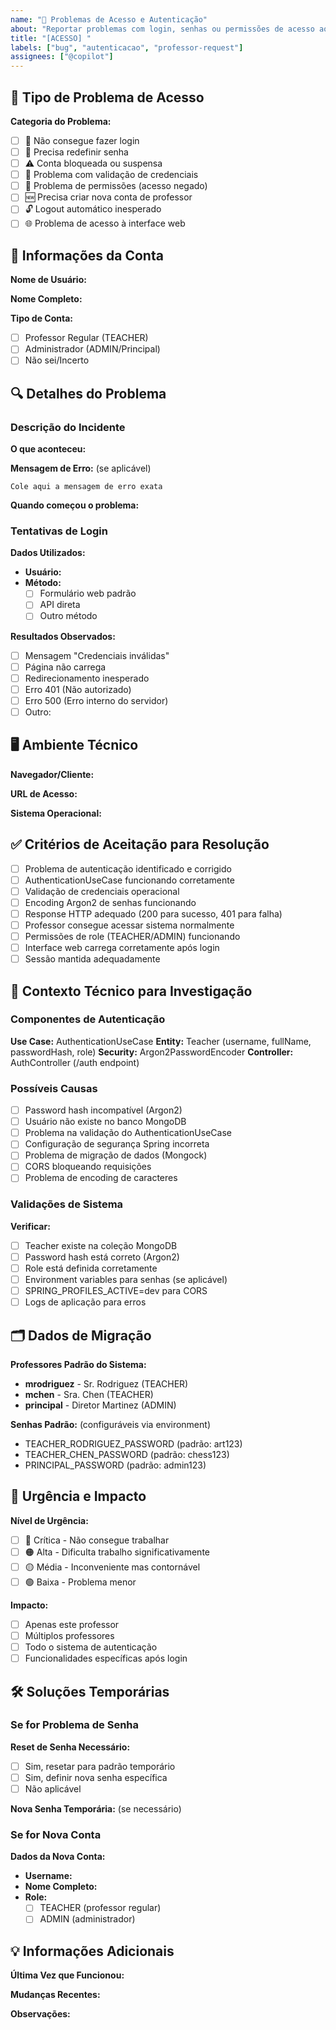 ```yaml
---
name: "🔐 Problemas de Acesso e Autenticação"
about: "Reportar problemas com login, senhas ou permissões de acesso ao sistema"
title: "[ACESSO] "
labels: ["bug", "autenticacao", "professor-request"]
assignees: ["@copilot"]
---
```


## 🔐 Tipo de Problema de Acesso

**Categoria do Problema:**
- [ ] 🚫 Não consegue fazer login
- [ ] 🔄 Precisa redefinir senha
- [ ] ⚠️ Conta bloqueada ou suspensa
- [ ] 🔑 Problema com validação de credenciais
- [ ] 👥 Problema de permissões (acesso negado)
- [ ] 🆕 Precisa criar nova conta de professor
- [ ] 🔓 Logout automático inesperado
- [ ] 🌐 Problema de acesso à interface web

## 👤 Informações da Conta

**Nome de Usuário:**
<!-- Ex: mrodriguez, mchen, principal -->

**Nome Completo:**
<!-- Ex: Sr. Rodriguez, Sra. Chen, Diretor Martinez -->

**Tipo de Conta:**
- [ ] Professor Regular (TEACHER)
- [ ] Administrador (ADMIN/Principal)
- [ ] Não sei/Incerto

## 🔍 Detalhes do Problema

### Descrição do Incidente
**O que aconteceu:**
<!-- Descreva exatamente o que ocorreu -->

**Mensagem de Erro:** (se aplicável)
```
Cole aqui a mensagem de erro exata
```

**Quando começou o problema:**
<!-- Data/horário aproximado -->

### Tentativas de Login
**Dados Utilizados:**
- **Usuário:** <!-- Nome de usuário tentado -->
- **Método:** 
  - [ ] Formulário web padrão
  - [ ] API direta
  - [ ] Outro método

**Resultados Observados:**
- [ ] Mensagem "Credenciais inválidas"
- [ ] Página não carrega
- [ ] Redirecionamento inesperado
- [ ] Erro 401 (Não autorizado)
- [ ] Erro 500 (Erro interno do servidor)
- [ ] Outro: <!-- Especificar -->

## 🖥️ Ambiente Técnico

**Navegador/Cliente:**
<!-- Chrome, Firefox, Edge + versão -->

**URL de Acesso:**
<!-- Ex: http://localhost:8080/auth/login -->

**Sistema Operacional:**
<!-- Windows, Mac, Linux -->

## ✅ Critérios de Aceitação para Resolução

- [ ] Problema de autenticação identificado e corrigido
- [ ] AuthenticationUseCase funcionando corretamente
- [ ] Validação de credenciais operacional
- [ ] Encoding Argon2 de senhas funcionando
- [ ] Response HTTP adequado (200 para sucesso, 401 para falha)
- [ ] Professor consegue acessar sistema normalmente
- [ ] Permissões de role (TEACHER/ADMIN) funcionando
- [ ] Interface web carrega corretamente após login
- [ ] Sessão mantida adequadamente

## 🔧 Contexto Técnico para Investigação

### Componentes de Autenticação
**Use Case:** AuthenticationUseCase
**Entity:** Teacher (username, fullName, passwordHash, role)
**Security:** Argon2PasswordEncoder
**Controller:** AuthController (/auth endpoint)

### Possíveis Causas
- [ ] Password hash incompatível (Argon2)
- [ ] Usuário não existe no banco MongoDB
- [ ] Problema na validação do AuthenticationUseCase
- [ ] Configuração de segurança Spring incorreta
- [ ] Problema de migração de dados (Mongock)
- [ ] CORS bloqueando requisições
- [ ] Problema de encoding de caracteres

### Validações de Sistema
**Verificar:**
- [ ] Teacher existe na coleção MongoDB
- [ ] Password hash está correto (Argon2)
- [ ] Role está definida corretamente
- [ ] Environment variables para senhas (se aplicável)
- [ ] SPRING_PROFILES_ACTIVE=dev para CORS
- [ ] Logs de aplicação para erros

## 🗂️ Dados de Migração

**Professores Padrão do Sistema:**
- **mrodriguez** - Sr. Rodriguez (TEACHER)
- **mchen** - Sra. Chen (TEACHER)  
- **principal** - Diretor Martinez (ADMIN)

**Senhas Padrão:** (configuráveis via environment)
- TEACHER_RODRIGUEZ_PASSWORD (padrão: art123)
- TEACHER_CHEN_PASSWORD (padrão: chess123)
- PRINCIPAL_PASSWORD (padrão: admin123)

## 🚨 Urgência e Impacto

**Nível de Urgência:**
- [ ] 🔴 Crítica - Não consegue trabalhar
- [ ] 🟠 Alta - Dificulta trabalho significativamente
- [ ] 🟡 Média - Inconveniente mas contornável
- [ ] 🟢 Baixa - Problema menor

**Impacto:**
- [ ] Apenas este professor
- [ ] Múltiplos professores
- [ ] Todo o sistema de autenticação
- [ ] Funcionalidades específicas após login

## 🛠️ Soluções Temporárias

### Se for Problema de Senha
**Reset de Senha Necessário:**
- [ ] Sim, resetar para padrão temporário
- [ ] Sim, definir nova senha específica
- [ ] Não aplicável

**Nova Senha Temporária:** (se necessário)
<!-- Senha temporária solicitada (será hasheada com Argon2) -->

### Se for Nova Conta
**Dados da Nova Conta:**
- **Username:** <!-- Nome único para login -->
- **Nome Completo:** <!-- Nome para exibição -->
- **Role:** 
  - [ ] TEACHER (professor regular)
  - [ ] ADMIN (administrador)

## 💡 Informações Adicionais

**Última Vez que Funcionou:**
<!-- Quando foi o último acesso bem-sucedido? -->

**Mudanças Recentes:**
<!-- Houve alterações no sistema, senhas, etc? -->

**Observações:**
<!-- Qualquer informação adicional relevante -->